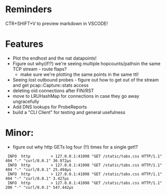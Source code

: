 # Reminders

CTR+SHIFT+V to preview markdown in VSCODE!

# Features

* Plot the endhost and the nat datapoints!
* Figure out why(if!?) we're seeing multiple hopcounts/pathsin the same TCP stream - route flaps?
  * make sure we're plotting the same points in the same ttl!
* Seeing lost outbound probes - figure out how to get out of the stream and get pcap::Capture::stats access
* deleting old connections after FIN/RST
* move to LRUHashMap for connections in case they go away ungracefully
* Add DNS lookups for ProbeReports
* build a "CLI Client" for testing and general usefulness

# Minor:
* figure out why http GETs log four (!!) times for a single get!?
```
 INFO  http         > 127.0.0.1:41098 "GET /static/tabs.css HTTP/1.1" 404 "-" "curl/8.0.1" 36.972µs
 INFO  http         > 127.0.0.1:41098 "GET /static/tabs.css HTTP/1.1" 404 "-" "curl/8.0.1" 25.494µs
 INFO  http         > 127.0.0.1:41098 "GET /static/tabs.css HTTP/1.1" 404 "-" "curl/8.0.1" 3.427µs
 INFO  http         > 127.0.0.1:41098 "GET /static/tabs.css HTTP/1.1" 200 "-" "curl/8.0.1" 547.442µs
 ```
